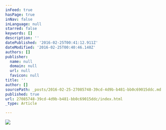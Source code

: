 ```yaml
---
inFeed: true
hasPage: true
inNav: false
inLanguage: null
starred: false
keywords: []
description: ''
datePublished: '2016-02-25T00:41:12.911Z'
dateModified: '2016-02-25T00:40:46.148Z'
authors: []
publisher:
  name: null
  domain: null
  url: null
  favicon: null
title: ''
author: []
sourcePath: _posts/2016-02-25-27085748-39cd-4d9b-b481-bb0c69015ddc.md
published: true
url: 27085748-39cd-4d9b-b481-bb0c69015ddc/index.html
_type: Article

---
```

![](https://the-grid-user-content.s3-us-west-2.amazonaws.com/17c3e2b8-8c20-4e4b-842b-d1736c5339c5.jpg)